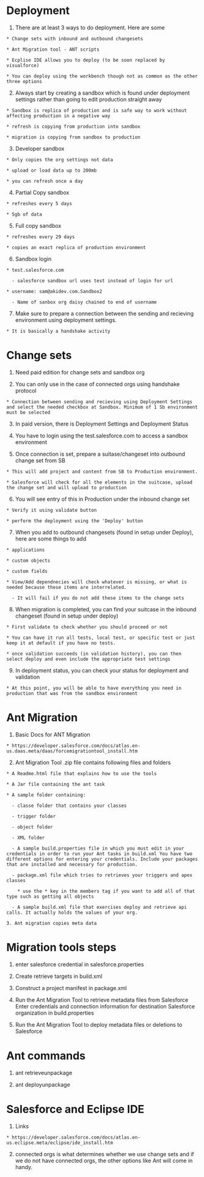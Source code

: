 # Deployment

  1. There are at least 3 ways to do deployment. Here are some

    * Change sets with inbound and outbound changesets

    * Ant Migration tool - ANT scripts 

    * Ecplise IDE allows you to deploy (to be soon replaced by visualforce)

    * You can deploy using the workbench though not as common as the other three options

  2. Always start by creating a sandbox which is found under deployment settings rather than going to edit production straight away

    * Sandbox is replica of production and is safe way to work without affecting production in a negative way

    * refresh is copying from production into sandbox

    * migration is copying from sandbox to production

  3. Developer sandbox 

    * Only copies the org settings not data 

    * upload or load data up to 200mb

    * you can refresh once a day

  4. Partial Copy sandbox

    * refreshes every 5 days 

    * 5gb of data 

  5. Full copy sandbox

    * refreshes every 29 days 

    * copies an exact replica of production environment 

  6. Sandbox login 

    * test.salesforce.com

      - salesforce sandbox url uses test instead of login for url

    * username: sam@akidev.com.Sandbox2
     
      - Name of sanbox org daisy chained to end of username

  7. Make sure to prepare a connection between the sending and recieving environment using deployment settings. 

    * It is basically a handshake activity


# Change sets 

  1. Need paid edition for change sets and sandbox org 

  2. You can only use in the case of connected orgs using handshake protocol

    * Connection between sending and recieving using Deployment Settings and select the needed checkbox at Sandbox. Minimum of 1 Sb environment must be selected

  3. In paid version, there is Deployment Settings and Deployment Status 

  4. You have to login using the test.salesforce.com to access a sandbox environment

  5. Once connection is set, prepare a suitase/changeset into outbound change set from SB

    * This will add project and content from SB to Production environment.

    * Salesforce will check for all the elements in the suitcase, upload the change set and will upload to production

  6. You will see entry of this in Production under the inbound change set
 
    * Verify it using validate button

    * perform the deployment using the 'Deploy' button

  7. When you add to outbound changesets (found in setup under Deploy), here are some things to add 

    * applications

    * custom objects

    * custom fields 

    * View/Add dependnecies will check whatever is missing, or what is needed because these items are interrelated. 

      - It will fail if you do not add these items to the change sets

  8. When migration is completed, you can find your suitcase in the inbound changeset (found in setup under deploy)
   
    * First validate to check whether you should proceed or not

    * You can have it run all tests, local test, or specific test or just keep it at default if you have no tests.

    * once validation succeeds (in validation history), you can then select deploy and even include the appropriate test settings

  9. In deployment status, you can check your status for deployment and validation

    * At this point, you will be able to have everything you need in production that was from the sandbox environment

# Ant Migration

  1. Basic Docs for ANT Migration
    
    * https://developer.salesforce.com/docs/atlas.en-us.daas.meta/daas/forcemigrationtool_install.htm

  2. Ant Migration Tool .zip file contains following files and folders

    * A Readme.html file that explains how to use the tools

    * A Jar file containing the ant task

    * A sample folder containing: 

      - classe folder that contains your classes 

      - trigger folder 

      - object folder

      - XML folder 

      - A sample build.properties file in which you must edit in your credentials in order to run your Ant tasks in build.xml You have two different options for entering your credentials. Include your packages that are installed and necessary for production.
    
      - package.xml file which tries to retrieves your triggers and apex classes 

        * use the * key in the members tag if you want to add all of that type such as getting all objects

      - A sample build.xml file that exercises deploy and retrieve api calls. It actually holds the values of your org. 

    3. Ant migration copies meta data 

# Migration tools steps
  
  1. enter salesforce credential in salesforce.properties

  2. Create retrieve targets in build.xml

  3. Construct a project manifest in package.xml

  4. Run the Ant Migration Tool to retrieve metadata files from Salesforce
  Enter credentials and connection information for destination Salesforce organization in build.properties

  5. Run the Ant Migration Tool to deploy metadata files or deletions to Salesforce

# Ant commands

  1. ant retrieveunpackage

  2. ant deployunpackage

# Salesforce and Eclipse IDE 

  1. Links

    * https://developer.salesforce.com/docs/atlas.en-us.eclipse.meta/eclipse/ide_install.htm

  2. connected orgs is what determines whether we use change sets and if we do not have connected orgs, the other options like Ant will come in handy. 